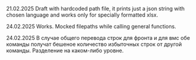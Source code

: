 21.02.2025
Draft with hardcoded path file, it prints just a json string with chosen language and works only for specially formatted xlsx.

24.02.2025
Works. Mocked filepaths while calling general functions.

24.02.2025
В случае общего перевода строк для фронта и для вмс обе команды получат бешеное количество избыточных строк от другой команды. Разделение на каком-либо уровне.
